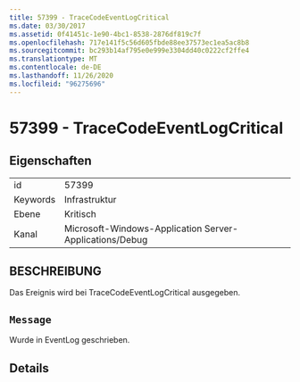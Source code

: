 ```yaml
---
title: 57399 - TraceCodeEventLogCritical
ms.date: 03/30/2017
ms.assetid: 0f41451c-1e90-4bc1-8538-2876df819c7f
ms.openlocfilehash: 717e141f5c56d605fbde88ee37573ec1ea5ac8b8
ms.sourcegitcommit: bc293b14af795e0e999e3304dd40c0222cf2ffe4
ms.translationtype: MT
ms.contentlocale: de-DE
ms.lasthandoff: 11/26/2020
ms.locfileid: "96275696"
---
```

# <a name="57399---tracecodeeventlogcritical"></a>57399 - TraceCodeEventLogCritical

## <a name="properties"></a>Eigenschaften  
  
|||  
|-|-|  
|id|57399|  
|Keywords|Infrastruktur|  
|Ebene|Kritisch|  
|Kanal|Microsoft-Windows-Application Server-Applications/Debug|  
  
## <a name="description"></a>BESCHREIBUNG  

 Das Ereignis wird bei TraceCodeEventLogCritical ausgegeben.  
  
## <a name="message"></a>`Message`  

 Wurde in EventLog geschrieben.  
  
## <a name="details"></a>Details
